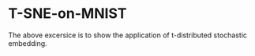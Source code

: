 # T-SNE-on-MNIST

The above excersice is to show the application of t-distributed stochastic embedding. 
